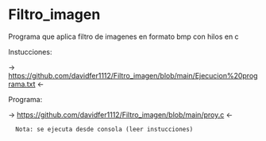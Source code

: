 # Filtro_imagen

Programa que aplica filtro de imagenes en formato bmp con hilos en c


Instucciones: 
    
   -> https://github.com/davidfer1112/Filtro_imagen/blob/main/Ejecucion%20programa.txt <-

Programa: 
    
   -> https://github.com/davidfer1112/Filtro_imagen/blob/main/proy.c <-


      Nota: se ejecuta desde consola (leer instucciones)
